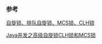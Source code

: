 ### 参考
[自旋锁、排队自旋锁、MCS锁、CLH锁](https://coderbee.net/index.php/concurrent/20131115/577/comment-page-1)

[Java并发之高级自旋锁CLH锁和MCS锁](https://cloud.tencent.com/developer/article/1187386)